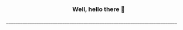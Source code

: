 <h3 align ="center"> Well, hello there 👋 </h3>
_________________________________________________________________________
<!--
**DaliusBeckjr/DaliusBeckjr** is a ✨ _special_ ✨ repository because its `README.md` (this file) appears on your GitHub profile.

Here are some ideas to get you started:

- 🔭 I’m currently working on ...
- 🌱 I’m currently learning ...
- 👯 I’m looking to collaborate on ...
- 🤔 I’m looking for help with ...
- 💬 Ask me about ...
- 📫 How to reach me: ...
- 😄 Pronouns: ...
- ⚡ Fun fact: ...


lll


[![GitHub Streak](https://streak-stats.demolab.com/?user=DaliusBeckjr&theme=material-palenight)](https://git.io/streak-stats)
-->
